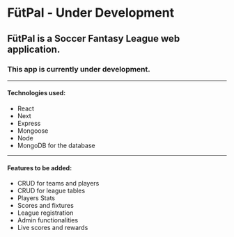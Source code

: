 # FütPal - Under Development
## FütPal is a Soccer Fantasy League web application.
### This app is currently under development.
------------------------
#### Technologies used:
- React
- Next
- Express
- Mongoose
- Node
- MongoDB for the database
-----------------------
#### Features to be added:
- CRUD for teams and players
- CRUD for league tables
- Players Stats
- Scores and fixtures
- League registration
- Admin functionalities
- Live scores and rewards

